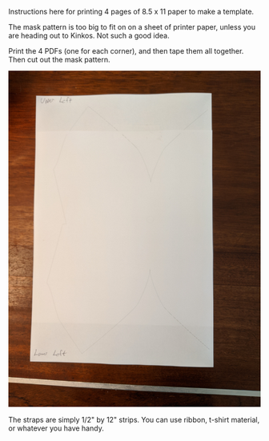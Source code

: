 Instructions here for printing 4 pages of 8.5 x 11 paper to make a template.

The mask pattern is too big to fit on on a sheet of printer paper, unless you are heading out to Kinkos. Not such a good idea.

Print the 4 PDFs (one for each corner), and then tape them all together. Then cut out the mask pattern. 


![Step 1](Step1_TapeUpperLeftToLowerLeft.jpg)

The straps are simply 1/2" by 12" strips. You can use ribbon, t-shirt material, or whatever you have handy. 
